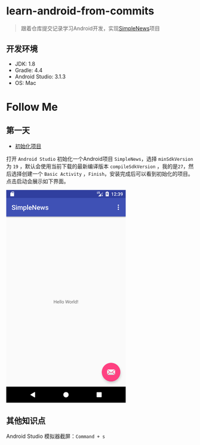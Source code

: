 # learn-android-from-commits

> 跟着仓库提交记录学习Android开发，实现[SimpleNews](https://github.com/Gnotes/SimpleNews)项目

## 开发环境

- JDK: 1.8
- Gradle: 4.4
- Android Studio: 3.1.3
- OS: Mac

# Follow Me

## 第一天

- [初始化项目](https://github.com/Gnotes/learn-android-from-commits/commit/a450ed0f47babdf3fd8468b4f0a3c4d153439491)

打开 `Android Studio` 初始化一个Android项目 `SimpleNews`，选择 `minSdkVersion` 为 `19` ，默认会使用当前下载的最新编译版本 `compileSdkVersion` ，我的是`27`，然后选择创建一个 `Basic Activity` ，`Finish`，安装完成后可以看到初始化的项目。点击启动会展示如下界面。  

  <img src="./screenshot/1.png" width="320"/>

## 其他知识点

Android Studio 模拟器截屏：`Command + s`